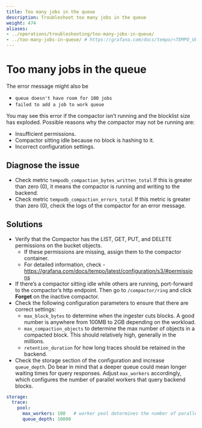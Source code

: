 ```yaml
---
title: Too many jobs in the queue
description: Troubleshoot too many jobs in the queue
weight: 474
aliases:
- ../operations/troubleshooting/too-many-jobs-in-queue/
- ../too-many-jobs-in-queue/ # https://grafana.com/docs/tempo/<TEMPO_VERSION>/troubleshooting/too-many-jobs-in-queue/
---
```


# Too many jobs in the queue

The error message might also be
- `queue doesn't have room for 100 jobs`
- `failed to add a job to work queue`

You may see this error if the compactor isn’t running and the blocklist size has exploded.
Possible reasons why the compactor may not be running are:

- Insufficient permissions.
- Compactor sitting idle because no block is hashing to it.
- Incorrect configuration settings.

## Diagnose the issue

- Check metric `tempodb_compaction_bytes_written_total`
If this is greater than zero (0), it means the compactor is running and writing to the backend.
- Check metric `tempodb_compaction_errors_total`
If this metric is greater than zero (0), check the logs of the compactor for an error message.

## Solutions

- Verify that the Compactor has the LIST, GET, PUT, and DELETE permissions on the bucket objects.
  - If these permissions are missing, assign them to the compactor container.
  - For detailed information, check - https://grafana.com/docs/tempo/latest/configuration/s3/#permissions
- If there’s a compactor sitting idle while others are running, port-forward to the compactor’s http endpoint. Then go to `/compactor/ring` and click **Forget** on the inactive compactor.
- Check the following configuration parameters to ensure that there are correct settings:
  - `max_block_bytes` to determine when the ingester cuts blocks. A good number is anywhere from 100MB to 2GB depending on the workload.
  - `max_compaction_objects` to determine the max number of objects in a compacted block. This should relatively high, generally in the millions.
  - `retention_duration` for how long traces should be retained in the backend.
- Check the storage section of the configuration and increase `queue_depth`. Do bear in mind that a deeper queue could mean longer
  waiting times for query responses. Adjust `max_workers` accordingly, which configures the number of parallel workers
  that query backend blocks.

```yaml
storage:
  trace:
    pool:
      max_workers: 100   # worker pool determines the number of parallel requests to the object store backend
      queue_depth: 10000
```
